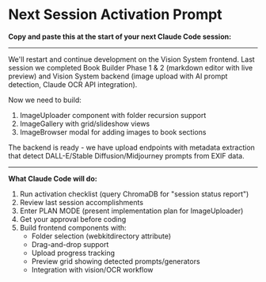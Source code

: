 # Next Session Activation Prompt

**Copy and paste this at the start of your next Claude Code session:**

---

We'll restart and continue development on the Vision System frontend. Last session we completed Book Builder Phase 1 & 2 (markdown editor with live preview) and Vision System backend (image upload with AI prompt detection, Claude OCR API integration).

Now we need to build:
1. ImageUploader component with folder recursion support
2. ImageGallery with grid/slideshow views
3. ImageBrowser modal for adding images to book sections

The backend is ready - we have upload endpoints with metadata extraction that detect DALL-E/Stable Diffusion/Midjourney prompts from EXIF data.

---

**What Claude Code will do:**

1. Run activation checklist (query ChromaDB for "session status report")
2. Review last session accomplishments
3. Enter PLAN MODE (present implementation plan for ImageUploader)
4. Get your approval before coding
5. Build frontend components with:
   - Folder selection (webkitdirectory attribute)
   - Drag-and-drop support
   - Upload progress tracking
   - Preview grid showing detected prompts/generators
   - Integration with vision/OCR workflow
